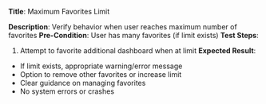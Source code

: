 **Title**: Maximum Favorites Limit

**Description**: Verify behavior when user reaches maximum number of favorites
**Pre-Condition**: User has many favorites (if limit exists)
**Test Steps**:
1. Attempt to favorite additional dashboard when at limit
**Expected Result**:
- If limit exists, appropriate warning/error message
- Option to remove other favorites or increase limit
- Clear guidance on managing favorites
- No system errors or crashes
